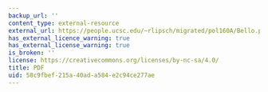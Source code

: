 ```yaml
---
backup_url: ''
content_type: external-resource
external_url: https://people.ucsc.edu/~rlipsch/migrated/pol160A/Bello.pdf
has_external_licence_warning: true
has_external_license_warning: true
is_broken: ''
license: https://creativecommons.org/licenses/by-nc-sa/4.0/
title: PDF
uid: 58c9fbef-215a-40ad-a584-e2c94ce277ae
---
```

